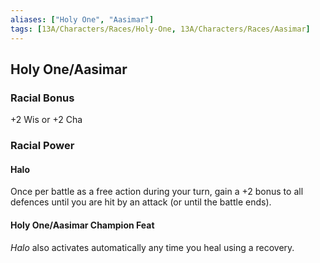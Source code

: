 ```yaml
---
aliases: ["Holy One", "Aasimar"]
tags: [13A/Characters/Races/Holy-One, 13A/Characters/Races/Aasimar]
---
```


## Holy One/Aasimar

### Racial Bonus

+2 Wis or +2 Cha

### Racial Power

#### Halo

Once per battle as a free action during your turn, gain a +2 bonus to all defences until you are hit by an attack (or until the battle ends).

#### Holy One/Aasimar Champion Feat

*Halo* also activates automatically any time you heal using a recovery.
